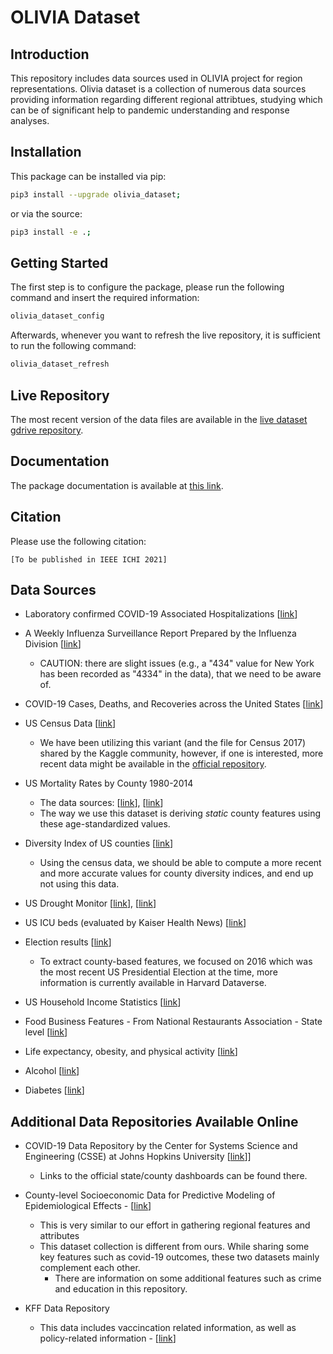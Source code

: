 # OLIVIA Dataset

## Introduction
This repository includes data sources used in OLIVIA project for region representations.
Olivia dataset is a collection of numerous data sources providing information regarding different regional attribtues,
studying which can be of significant help to pandemic understanding and response analyses.

## Installation
This package can be installed via pip:
```bash
pip3 install --upgrade olivia_dataset;
```

or via the source:
```bash
pip3 install -e .;
```

## Getting Started
The first step is to configure the package, please run the following command and insert the required information:

```bash
olivia_dataset_config
```

Afterwards, whenever you want to refresh the live repository, it is  sufficient to run the following command:

```bash
olivia_dataset_refresh
```

## Live Repository
The most recent version of the data files are available in the [live dataset gdrive repository](https://drive.google.com/drive/folders/1CfhgbPaWAvy_1FN8UqpMI6lGdL-6bJep?usp=sharing).

## Documentation
The package documentation is available at [this link](https://github.io/shayanfazeli/olivia_dataset/).

## Citation

Please use the following citation:
```
[To be published in IEEE ICHI 2021]
```

## Data Sources

* Laboratory confirmed COVID-19 Associated Hospitalizations [[link](https://gis.cdc.gov/grasp/covidnet/COVID19_5.html)]
* A Weekly Influenza Surveillance Report Prepared by the Influenza Division [[link](https://gis.cdc.gov/grasp/covidnet/COVID19_1.html)]
    * CAUTION: there are slight issues (e.g., a "434" value for New York has been recorded as "4334" in the data), that we need to be aware of.
* COVID-19 Cases, Deaths, and Recoveries across the United States [[link](https://coronavirus.1point3acres.com/)]
* US Census Data [[link](https://www.kaggle.com/muonneutrino/us-census-demographic-data)]
    * We have been utilizing this variant (and the file for Census 2017) shared by the Kaggle community, however,
      if one is interested, more recent data might be available in the [official repository](https://data.census.gov/).

* US Mortality Rates by County 1980-2014
    * The data sources: [[link](http://ghdx.healthdata.org/record/ihme-data/united-states-mortality-rates-county-1980-2014)], [[link](https://www.kaggle.com/IHME/us-countylevel-mortality/)]
    * The way we use this dataset is deriving *static* county features using these age-standardized values.

* Diversity Index of US counties [[link](https://www.kaggle.com/mikejohnsonjr/us-counties-diversity-index)]
    * Using the census data, we should be able to compute a more recent and more accurate values for county diversity indices, and
      end up not using this data.

* US Drought Monitor [[link](https://droughtmonitor.unl.edu/)], [[link](https://www.kaggle.com/us-drought-monitor/united-states-droughts-by-county)]

* US ICU beds (evaluated by Kaiser Health News) [[link](https://www.kaggle.com/jaimeblasco/icu-beds-by-county-in-the-us)]

* Election results [[link](https://dataverse.harvard.edu/dataset.xhtml?persistentId=doi:10.7910/DVN/VOQCHQ)]
    * To extract county-based features, we focused on 2016 which was the most recent US Presidential Election at the time,
      more information is currently available in Harvard Dataverse.

* US Household Income Statistics [[link](https://www.kaggle.com/goldenoakresearch/us-household-income-stats-geo-locations)]

* Food Business Features - From National Restaurants Association - State level [[link](https://restaurant.org/research/state)]

* Life expectancy, obesity, and physical activity [[link](http://www.healthdata.org/us-health/data-download)]

* Alcohol [[link](http://www.healthdata.org/us-health/data-download)]

* Diabetes [[link](http://www.healthdata.org/us-health/data-download)]

## Additional Data Repositories Available Online
* COVID-19 Data Repository by the Center for Systems Science and Engineering (CSSE) at Johns Hopkins University [[link](https://github.com/CSSEGISandData/COVID-19)]]
    * Links to the official state/county dashboards can be found there.
    
* County-level Socioeconomic Data for Predictive Modeling of Epidemiological Effects - [[link](https://github.com/JieYingWu/COVID-19_US_County-level_Summaries)]
    * This is very similar to our effort in gathering regional features and attributes
    * This dataset collection is different from ours. While sharing some key features such as covid-19 outcomes, these two datasets mainly complement each other. 
        * There are information on some additional features such as crime and education in this repository.
    
* KFF Data Repository
    * This data includes vaccincation related information, as well as policy-related information - [[link](https://github.com/KFFData/COVID-19-Data)]